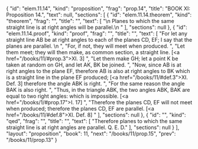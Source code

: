 {
  "id": "elem.11.14",
  "kind": "proposition",
  "frag": "prop.14",
  "title": "BOOK XI: Proposition 14.",
  "text": null,
  "sections": [
    {
      "id": "elem.11.14.theorem",
      "kind": "theorem",
      "frag": "",
      "title": "",
      "text": [
        "\n       Planes to which the same straight line is at right angles will be parallel.\n      "
      ],
      "sections": null
    },
    {
      "id": "elem.11.14.proof",
      "kind": "proof",
      "frag": "",
      "title": "",
      "text": [
        "For let any straight line AB be at right angles to each of the planes CD, EF; I say that the planes are parallel. \n      ",
        "For, if not, they will meet when produced. ",
        "Let them meet; they will then make, as common section, a straight line. [<a href=\"/books/11/#prop.3\">XI. 3</a>] ",
        "Let them make GH; let a point K be taken at random on GH, and let AK, BK be joined. ",
        "Now, since AB is at right angles to the plane EF, therefore AB is also at right angles to BK which is a straight line in the plane EF produced; [<a href=\"/books/11/#def.3\">XI. Def. 3</a>] therefore the angle ABK is right. ",
        "For the same reason the angle BAK is also right. ",
        "Thus, in the triangle ABK, the two angles ABK, BAK are equal to two right angles: which is impossible. [<a href=\"/books/1/#prop.17\">I. 17</a>] ",
        "Therefore the planes CD, EF will not meet when produced; therefore the planes CD, EF are parallel. [<a href=\"/books/11/#def.8\">XI. Def. 8</a>] "
      ],
      "sections": null
    },
    {
      "id": "",
      "kind": "qed",
      "frag": "",
      "title": "",
      "text": [
        "Therefore planes to which the same straight line is at right angles are parallel. Q. E. D."
      ],
      "sections": null
    }
  ],
  "layout": "proposition",
  "book": 11,
  "next": "/books/11/prop.15",
  "prev": "/books/11/prop.13"
}
